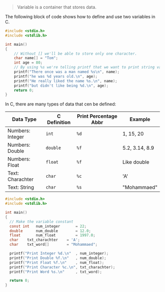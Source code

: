 > Variable is a container that stores data.

The following block of code shows how to define and use two variables in C.

```c
#include <stdio.h>
#include <stdlib.h>

int main()
{
    // Without [] we'll be able to store only one character.
    char name[] = "Tom";
    int age = 80;
    // By using %s we're telling printf that we want to print string variable
    printf("There once was a man named %s\n", name);
    printf("he was %d years old.\n", age);
    printf("He really liked the name %s.\n", name);
    printf("but didn't like being %d.\n", age);
    return 0;
}
```

In C, there are many types of data that cen be defined:

| Data Type        | C Definition | Print Percentage Abbr | Example        |
| ---------------- | ------------ | --------------------- | -------------- |
| Numbers: Integer | `int`        | `%d`                  | 1, 15, 20      |
| Numbers: Double  | `double`     | `%f`                  | 5.2, 3.14, 8.9 |
| Numbers: Float   | `float`      | `%f`                  | Like double    |
| Text: Charachter | `char`       | `%c`                  | 'A'            |
| Text: String     | `char`       | `%s`                  | "Mohammaed"    |

```c
#include <stdio.h>
#include <stdlib.h>

int main()
{
  // Make the variable constant
  const int   num_integer       = 22;
  double      num_double        = 12.0;
  float       num_float         = 1997.0;
  char    txt_charachter    = 'A';
  char    txt_word[]        = "Mohammaed";

  printf("Print Integer %d.\n"  , num_integer);
  printf("Print Double %f.\n"   , num_double);
  printf("Print Float %f.\n"    , num_float);
  printf("Print Character %c.\n", txt_charachter);
  printf("Print Word %s.\n"     , txt_word);

  return 0;
}
```
